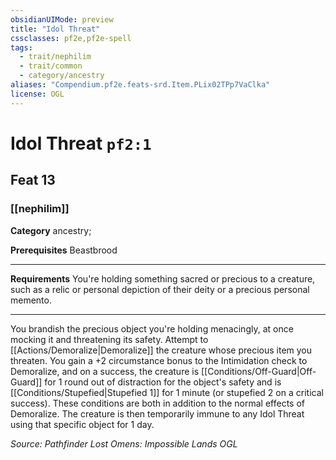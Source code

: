 ```yaml
---
obsidianUIMode: preview
title: "Idol Threat"
cssclasses: pf2e,pf2e-spell
tags:
  - trait/nephilim
  - trait/common
  - category/ancestry
aliases: "Compendium.pf2e.feats-srd.Item.PLix02TPp7VaClka"
license: OGL
---
```

# Idol Threat `pf2:1`
## Feat 13
### [[nephilim]]

**Category** ancestry; 



**Prerequisites** Beastbrood
* * *
**Requirements** You're holding something sacred or precious to a creature, such as a relic or personal depiction of their deity or a precious personal memento.

* * *

You brandish the precious object you're holding menacingly, at once mocking it and threatening its safety. Attempt to [[Actions/Demoralize|Demoralize]] the creature whose precious item you threaten. You gain a +2 circumstance bonus to the Intimidation check to Demoralize, and on a success, the creature is [[Conditions/Off-Guard|Off-Guard]] for 1 round out of distraction for the object's safety and is [[Conditions/Stupefied|Stupefied 1]] for 1 minute (or stupefied 2 on a critical success). These conditions are both in addition to the normal effects of Demoralize. The creature is then temporarily immune to any Idol Threat using that specific object for 1 day.

*Source: Pathfinder Lost Omens: Impossible Lands*
*OGL*